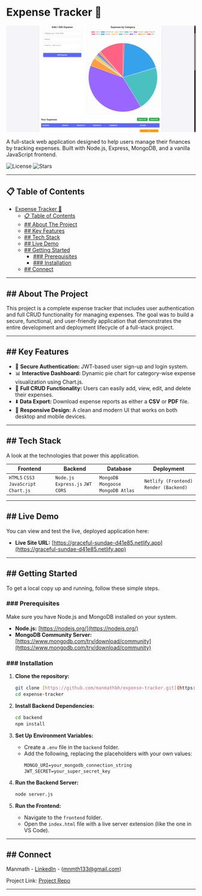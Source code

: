 <!-- OM NAMAH SHIVAY -->

# Expense Tracker 💸

<div align="center">

![Project Banner](./assets/uiscreenshot.png)
</div>

A full-stack web application designed to help users manage their finances by tracking expenses. Built with Node.js, Express, MongoDB, and a vanilla JavaScript frontend.

![License](https://img.shields.io/badge/license-MIT-blue.svg)
![Stars](https://img.shields.io/github/stars/manmathbh/expense-tracker?style=social)

---

## 📋 Table of Contents

- [Expense Tracker 💸](#expense-tracker-)
  - [📋 Table of Contents](#-table-of-contents)
  - [## About The Project](#-about-the-project)
  - [## Key Features](#-key-features)
  - [## Tech Stack](#-tech-stack)
  - [## Live Demo](#-live-demo)
  - [## Getting Started](#-getting-started)
    - [### Prerequisites](#-prerequisites)
    - [### Installation](#-installation)
  - [## Connect](#-connect)

---

## ## About The Project

This project is a complete expense tracker that includes user authentication and full CRUD functionality for managing expenses. The goal was to build a secure, functional, and user-friendly application that demonstrates the entire development and deployment lifecycle of a full-stack project.

---

## ## Key Features

-   🔐 **Secure Authentication:** JWT-based user sign-up and login system.
-   📊 **Interactive Dashboard:** Dynamic pie chart for category-wise expense visualization using Chart.js.
-   📝 **Full CRUD Functionality:** Users can easily add, view, edit, and delete their expenses.
-   ⬇️ **Data Export:** Download expense reports as either a **CSV** or **PDF** file.
-   📱 **Responsive Design:** A clean and modern UI that works on both desktop and mobile devices.

---

## ## Tech Stack

A look at the technologies that power this application.

| Frontend                               | Backend                           | Database                           | Deployment                         |
| -------------------------------------- | --------------------------------- | ---------------------------------- | ---------------------------------- |
| `HTML5` `CSS3` `JavaScript` `Chart.js` | `Node.js` `Express.js` `JWT` `CORS` | `MongoDB` `Mongoose` `MongoDB Atlas` | `Netlify (Frontend)` `Render (Backend)` |

---

## ## Live Demo

You can view and test the live, deployed application here:

-   **Live Site URL:** [https://graceful-sundae-d41e85.netlify.app](https://graceful-sundae-d41e85.netlify.app)
---

## ## Getting Started

To get a local copy up and running, follow these simple steps.

### ### Prerequisites

Make sure you have Node.js and MongoDB installed on your system.
* **Node.js:** [https://nodejs.org/](https://nodejs.org/)
* **MongoDB Community Server:** [https://www.mongodb.com/try/download/community](https://www.mongodb.com/try/download/community)

### ### Installation

1.  **Clone the repository:**
    ```sh
    git clone [https://github.com/manmathbh/expense-tracker.git](https://github.com/manmathbh/expense-tracker.git)
    cd expense-tracker
    ```

2.  **Install Backend Dependencies:**
    ```sh
    cd backend
    npm install
    ```

3.  **Set Up Environment Variables:**
    -   Create a `.env` file in the `backend` folder.
    -   Add the following, replacing the placeholders with your own values:
        ```
        MONGO_URI=your_mongodb_connection_string
        JWT_SECRET=your_super_secret_key
        ```

4.  **Run the Backend Server:**
    ```sh
    node server.js
    ```

5.  **Run the Frontend:**
    -   Navigate to the `frontend` folder.
    -   Open the `index.html` file with a live server extension (like the one in VS Code).

---

## ## Connect

Manmath - [LinkedIn](https://www.linkedin.com/in/mnmth/) - (mnmth133@gmail.com)

Project Link: [Project Repo](https://github.com/manmathbh/expense_tracker)

---